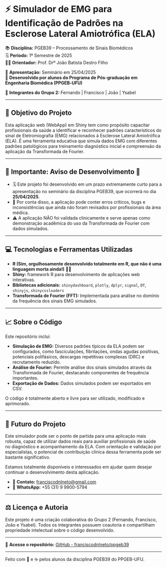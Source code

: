 
# ⚡️ Simulador de EMG para Identificação de Padrões na Esclerose Lateral Amiotrófica (ELA)

📚 **Disciplina:** PGEB39 – Processamento de Sinais Biomédicos  
🗓️ **Período:** 1º Semestre de 2025  
🧑‍🏫 **Orientador:** Prof. Drº João Batista Destro Filho  

💼 **Apresentação:** Seminário em 25/04/2025  
🚀 **Desenvolvido por alunos do Programa de Pós-graduação em Engenharia Biomédica (PPGEB‑UFU)**  

👥 **Integrantes do Grupo 2:** Fernando | Francisco | João | Ysabel  

---

## 🎯 Objetivo do Projeto

Esta aplicação web (WebApp) em Shiny tem como propósito capacitar profissionais da saúde a identificar e reconhecer padrões característicos do sinal de Eletromiografia (EMG) relacionados à Esclerose Lateral Amiotrófica (ELA). É uma ferramenta educativa que simula dados EMG com diferentes padrões patológicos para treinamento diagnóstico inicial e compreensão da aplicação da Transformada de Fourier.

---

## 🚧 Importante: Aviso de Desenvolvimento 🚧

- 🗓️ Este projeto foi desenvolvido em um prazo extremamente curto para a apresentação no seminário da disciplina PGEB39, que ocorrerá no dia **25/04/2025**.
- 🚨 Por conta disso, a aplicação pode conter erros críticos, bugs e inconsistências que ainda não foram revisados por profissionais da área médica.
- ⚠️ A aplicação NÃO foi validada clinicamente e serve apenas como demonstração acadêmica do uso da Transformada de Fourier com dados simulados.

---

## 💻 Tecnologias e Ferramentas Utilizadas

- **R (Sim, orgulhosamente desenvolvido totalmente em R, que não é uma linguagem morta ainda!)** 🚀✨
- **Shiny:** framework R para desenvolvimento de aplicações web interativas.
- **Bibliotecas adicionais:** `shinydashboard`, `plotly`, `dplyr`, `signal`, `DT`, `shinyjs`, `shinycssloaders`
- **Transformada de Fourier (FFT):** Implementada para análise no domínio da frequência dos sinais EMG simulados.

---

## 📈 Sobre o Código

Este repositório inclui:

- **Simulação de EMG:** Diversos padrões típicos da ELA podem ser configurados, como fasciculações, fibrilações, ondas agudas positivas, potenciais polifásicos, descargas repetitivas complexas (DRC) e recrutamento reduzido.
- **Análise de Fourier:** Permite análise dos sinais simulados através da Transformada de Fourier, destacando componentes de frequência importantes.
- **Exportação de Dados:** Dados simulados podem ser exportados em CSV.

O código é totalmente aberto e livre para ser utilizado, modificado e aprimorado.

---

## 🚀 Futuro do Projeto

Este simulador pode ser o ponto de partida para uma aplicação mais robusta, capaz de utilizar dados reais para auxiliar profissionais de saúde no diagnóstico e acompanhamento da ELA. Com orientação e validação por especialistas, o potencial de contribuição clínica dessa ferramenta pode ser bastante significativo.

Estamos totalmente disponíveis e interessados em ajudar quem desejar continuar o desenvolvimento desta aplicação.

- 📧 **Contato:** franciscodnlneto@gmail.com  
- 📱 **WhatsApp:** +55 (31) 9 9900-5794

---

## ⚖️ Licença e Autoria

Este projeto é uma criação colaborativa do Grupo 2 (Fernando, Francisco, João e Ysabel). Todos os integrantes possuem coautoria e compartilham propriedade intelectual sobre o código desenvolvido.

---

🔗 **Acesse o repositório:** [GitHub - franciscodnlneto/ppgeb39](https://github.com/franciscodnlneto/ppgeb39)

---

Feito com 💙 e ☕️ pelos alunos da disciplina PGEB39 do PPGEB-UFU.
